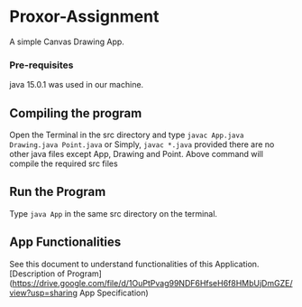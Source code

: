 # Proxor-Assignment
A simple Canvas Drawing App.

### Pre-requisites
java 15.0.1 was used in our machine.

## Compiling the program
Open the Terminal in the src directory and type
`javac App.java Drawing.java Point.java`
or Simply, `javac *.java` provided there are no
other java files except App, Drawing and Point.
Above command will compile the required src files

## Run the Program
Type `java App` in the same src directory on the terminal.

## App Functionalities
See this document to understand functionalities of this Application.
[Description of Program](https://drive.google.com/file/d/1OuPtPvag99NDF6HfseH6f8HMbUjDmGZE/view?usp=sharing App Specification)
